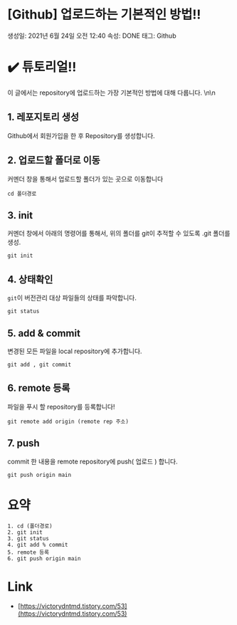 # [Github] 업로드하는 기본적인 방법!!

생성일: 2021년 6월 24일 오전 12:40
속성: DONE
태그: Github

# ✔️ 튜토리얼!!
이 글에서는 repository에 업로드하는 가장 기본적인 방법에 대해 다룹니다.
\n\n

## 1. 레포지토리 생성

Github에서 회원가입을 한 후 Repository를 생성합니다.

## 2.  업로드할 폴더로 이동

커멘더 창을 통해서 업로드할 폴더가 있는 곳으로 이동합니다

```cd 폴더경로```

## 3. init

커멘더 창에서 아래의 명령어를 통해서, 위의 폴더를 git이 추적할 수 있도록 .git 폴더를 생성.

```git init```

## 4. 상태확인

`git`이 버전관리 대상 파일들의 상태를 파악합니다.

```git status```

## 5. add & commit

변경된 모든 파일을 local repository에 추가합니다.

``` git add , git commit ```

## 6. remote 등록

파일을 푸시 할 repository를 등록합니다!

```git remote add origin (remote rep 주소)```

## 7. push

commit 한 내용을 remote repository에 push( 업로드 ) 합니다.

```git push origin main```

# 요약

```basic
1. cd (폴더경로)
2. git init
3. git status
4. git add % commit
5. remote 등록
6. git push origin main
```

# Link

- [https://victorydntmd.tistory.com/53](https://victorydntmd.tistory.com/53)
